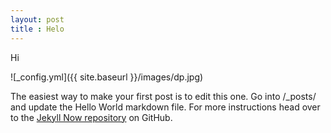 ```yaml
---
layout: post
title : Helo
---
```


Hi

![_config.yml]({{ site.baseurl }}/images/dp.jpg)

The easiest way to make your first post is to edit this one. Go into /_posts/ and update the Hello World markdown file. For more instructions head over to the [Jekyll Now repository](https://github.com/barryclark/jekyll-now) on GitHub.
